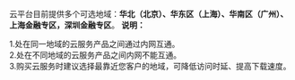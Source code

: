 云平台目前提供多个可选地域：**华北（北京）、华东区（上海）、华南区（广州）、上海金融专区，深圳金融专区**。
**说明：**

1.处在同一地域的云服务产品之间通过内网互通。<br>
2.处在不同地域的云服务产品之间内网不能互通。<br>
3.购买云服务时建议选择最靠近您客户的地域，可降低访问时延、提高下载速度。


